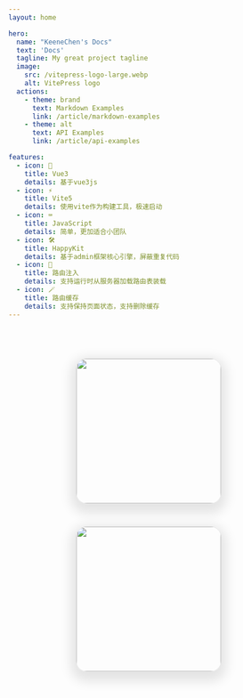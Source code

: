 ```yaml
---
layout: home

hero:
  name: "KeeneChen's Docs"
  text: 'Docs'
  tagline: My great project tagline
  image:
    src: /vitepress-logo-large.webp
    alt: VitePress logo
  actions:
    - theme: brand
      text: Markdown Examples
      link: /article/markdown-examples
    - theme: alt
      text: API Examples
      link: /article/api-examples

features:
  - icon: 🤔️
    title: Vue3
    details: 基于vue3js
  - icon: ⚡️
    title: Vite5
    details: 使用vite作为构建工具，极速启动
  - icon: ⌨
    title: JavaScript
    details: 简单，更加适合小团队
  - icon: 🛠
    title: HappyKit
    details: 基于admin框架核心引擎，屏蔽重复代码
  - icon: 💎
    title: 路由注入
    details: 支持运行时从服务器加载路由表装载
  - icon: 🪄
    title: 路由缓存
    details: 支持保持页面状态，支持删除缓存
---
```


<div style="display: flex;justify-content: center;margin-top: 50px;flex-wrap: wrap;width: 100%">
<img width="260" src="/vitepress-logo-large.webp" style="border: 1px solid rgba(128,128,128,0.2);border-radius: 20px;margin:20px;box-shadow: rgb(0 0 0 / 10%) 0px 8px 20px 9px">
<img width="260" src="/vitepress-logo-large.webp" style="border: 1px solid rgba(128,128,128,0.2);border-radius: 20px;margin:20px;box-shadow: rgb(0 0 0 / 10%) 0px 8px 20px 9px">
</div>


